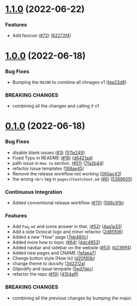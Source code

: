 # [1.1.0](https://github.com/Pradumnasaraf/open-source-with-pradumna/compare/v1.0.0...v1.1.0) (2022-06-22)


### Features

* Add favicon ([#72](https://github.com/Pradumnasaraf/open-source-with-pradumna/issues/72)) ([62272f4](https://github.com/Pradumnasaraf/open-source-with-pradumna/commit/62272f42c525c0082f41a5d53907006a21ab9942))



# [1.0.0](https://github.com/Pradumnasaraf/open-source-with-pradumna/compare/v0.1.0...v1.0.0) (2022-06-18)


### Bug Fixes

* Bumping the `MAJOR` to combine all chnages v1 ([fee23d8](https://github.com/Pradumnasaraf/open-source-with-pradumna/commit/fee23d88690828d339601a280b7449c9461d4be7))


### BREAKING CHANGES

* combining all the changes and calling it v1



# [0.1.0](https://github.com/Pradumnasaraf/open-source-with-pradumna/compare/511e2491359df3a12589f16de7ed3cdbd9c50242...v0.1.0) (2022-06-18)


### Bug Fixes

* disable blank issues ([#3](https://github.com/Pradumnasaraf/open-source-with-pradumna/issues/3)) ([511e249](https://github.com/Pradumnasaraf/open-source-with-pradumna/commit/511e2491359df3a12589f16de7ed3cdbd9c50242))
* Fixed Typo in README ([#19](https://github.com/Pradumnasaraf/open-source-with-pradumna/issues/19)) ([d6421ad](https://github.com/Pradumnasaraf/open-source-with-pradumna/commit/d6421ad50dd08f8d6aed93c3fa0b3430b1588bcb))
* path issue in `How to` section. ([#51](https://github.com/Pradumnasaraf/open-source-with-pradumna/issues/51)) ([7fa2b44](https://github.com/Pradumnasaraf/open-source-with-pradumna/commit/7fa2b446cdfd8f22060b6465e7ff096c3794745f))
* refactor Issue templates ([168ae45](https://github.com/Pradumnasaraf/open-source-with-pradumna/commit/168ae458935c3b7dd0d338c7d1e9ba17565801c2))
* Remove the release workflow not working ([065ac43](https://github.com/Pradumnasaraf/open-source-with-pradumna/commit/065ac43882349cb4928485857cdd28b00af79e66))
* the wrong `<br>` tag in `pages/Cheatsheet.md` ([#6](https://github.com/Pradumnasaraf/open-source-with-pradumna/issues/6)) ([5389605](https://github.com/Pradumnasaraf/open-source-with-pradumna/commit/5389605263fe110fbb7565ef867d43ef3ba3f641))


### Continuous Integration

* Added conventional release workflow ([#70](https://github.com/Pradumnasaraf/open-source-with-pradumna/issues/70)) ([566c91b](https://github.com/Pradumnasaraf/open-source-with-pradumna/commit/566c91b50d298df6a4e39668962d739b04962ae5))


### Features

* Add `Faq,md` and some answer in that. ([#52](https://github.com/Pradumnasaraf/open-source-with-pradumna/issues/52)) ([4aa1a33](https://github.com/Pradumnasaraf/open-source-with-pradumna/commit/4aa1a3306502eb0d3c2735d513a250b3a92e25be))
* Add a side Octocat logo and minor refactor ([2d85f06](https://github.com/Pradumnasaraf/open-source-with-pradumna/commit/2d85f069bd5b880434e1ad146dc4306c442a83bf))
* Added a new "How" page ([7eb480c](https://github.com/Pradumnasaraf/open-source-with-pradumna/commit/7eb480c288e614ec6de18e2784c028162c696bb4))
* Added more how to topic ([#64](https://github.com/Pradumnasaraf/open-source-with-pradumna/issues/64)) ([4dc4852](https://github.com/Pradumnasaraf/open-source-with-pradumna/commit/4dc48527d1caac6e0c95c0a18a04724c3a6c55af))
* Added navbar and sidebar on the website ([#53](https://github.com/Pradumnasaraf/open-source-with-pradumna/issues/53)) ([b236ff4](https://github.com/Pradumnasaraf/open-source-with-pradumna/commit/b236ff4d6f0c20e94f665a3ec9bac48161e7bd47))
* Added new pages and CNAME ([1efaea7](https://github.com/Pradumnasaraf/open-source-with-pradumna/commit/1efaea77ea76a240e9c89eccb9a904a124145207))
* Change button style (How to) ([d20f80b](https://github.com/Pradumnasaraf/open-source-with-pradumna/commit/d20f80ba8948a24c3c15f9c512844b0491cf1430))
* change theme to docsify ([3d2212a](https://github.com/Pradumnasaraf/open-source-with-pradumna/commit/3d2212a44e342f9049d207bcf8be1495c828a1da))
* Gitpodify and issue tempalte ([5ed7dec](https://github.com/Pradumnasaraf/open-source-with-pradumna/commit/5ed7dec4690413eb19bdba15872cfd75bcfa1b46))
* refactor the repo ([#10](https://github.com/Pradumnasaraf/open-source-with-pradumna/issues/10)) ([4154aff](https://github.com/Pradumnasaraf/open-source-with-pradumna/commit/4154aff188c0ff1648baede1a85789ce76c27b7f))


### BREAKING CHANGES

* combining all the previous changes by bumping the major.



